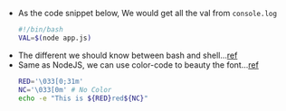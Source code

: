 - As the code snippet below, We would get all the val from `console.log`
  ```bash
  #!/bin/bash
  VAL=$(node app.js)
  ```
- The different we should know between bash and shell...[ref](https://stackoverflow.com/questions/5725296/difference-between-sh-and-bash)
- Same as NodeJS, we can use color-code to beauty the font...[ref](https://stackoverflow.com/questions/5947742/how-to-change-the-output-color-of-echo-in-linux)
  ```bash
  RED='\033[0;31m'
  NC='\033[0m' # No Color
  echo -e "This is ${RED}red${NC}"
  ```